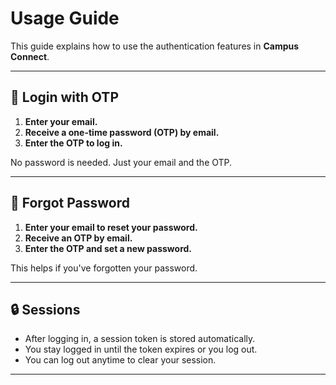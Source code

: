 # Usage Guide

This guide explains how to use the authentication features in **Campus Connect**.

---

## 🔐 Login with OTP

1. **Enter your email.**
2. **Receive a one-time password (OTP) by email.**
3. **Enter the OTP to log in.**

No password is needed. Just your email and the OTP.

---

## 🔁 Forgot Password

1. **Enter your email to reset your password.**
2. **Receive an OTP by email.**
3. **Enter the OTP and set a new password.**

This helps if you've forgotten your password.

---

## 🔒 Sessions

- After logging in, a session token is stored automatically.
- You stay logged in until the token expires or you log out.
- You can log out anytime to clear your session.

---